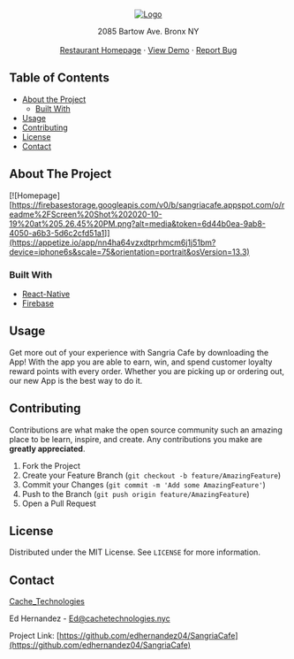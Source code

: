 <!-- PROJECT SHIELDS -->

<!-- PROJECT LOGO -->
<br />
<p align="center">
  <a href="https://github.com/edhernandez04/SangriaCafe">
    <img src="https://firebasestorage.googleapis.com/v0/b/sangriacafe.appspot.com/o/assets%2Fsangria_logo.png?alt=media&token=65d5bb98-bcfc-4599-bc4c-395ac130212a" alt="Logo">
  </a>

  <p align="center">
    2085 Bartow Ave. Bronx NY 
    <br />
    <br />
    <a href="http://sangriabx.com/">Restaurant Homepage</a>
    · 
    <a href="https://appetize.io/app/nn4ha64vzxdtprhmcm6j1j51bm?device=iphone6s&scale=75&orientation=portrait&osVersion=13.3">View Demo</a>
    ·
    <a href="https://github.com/edhernandez04/SangriaCafe/issues">Report Bug</a>
  </p>
</p>

<!-- TABLE OF CONTENTS -->

## Table of Contents

- [About the Project](#about-the-project)
  - [Built With](#built-with)
- [Usage](#usage)
- [Contributing](#contributing)
- [License](#license)
- [Contact](#contact)

<!-- ABOUT THE PROJECT -->

## About The Project

[![Homepage][https://firebasestorage.googleapis.com/v0/b/sangriacafe.appspot.com/o/readme%2FScreen%20Shot%202020-10-19%20at%205.26.45%20PM.png?alt=media&token=6d44b0ea-9ab8-4050-a6b3-5d6c2cfd51a1]](https://appetize.io/app/nn4ha64vzxdtprhmcm6j1j51bm?device=iphone6s&scale=75&orientation=portrait&osVersion=13.3)

### Built With

- [React-Native](https://reactnative.dev/)
- [Firebase](https://rnfirebase.io/)

<!-- USAGE EXAMPLES -->

## Usage

Get more out of your experience with Sangria Cafe by downloading the App! With the app you are able to earn, win, and spend customer loyalty reward points with every order. Whether you are picking up or ordering out, our new App is the best way to do it.

<!-- CONTRIBUTING -->

## Contributing

Contributions are what make the open source community such an amazing place to be learn, inspire, and create. Any contributions you make are **greatly appreciated**.

1. Fork the Project
2. Create your Feature Branch (`git checkout -b feature/AmazingFeature`)
3. Commit your Changes (`git commit -m 'Add some AmazingFeature'`)
4. Push to the Branch (`git push origin feature/AmazingFeature`)
5. Open a Pull Request

<!-- LICENSE -->

## License

Distributed under the MIT License. See `LICENSE` for more information.

<!-- CONTACT -->

## Contact

[Cache_Technologies](http://cachetechnologies.nyc/)

Ed Hernandez - [Ed@cachetechnologies.nyc](mailto:ed@cachetechnologies.nyc)

Project Link: [https://github.com/edhernandez04/SangriaCafe](https://github.com/edhernandez04/SangriaCafe)
